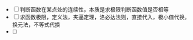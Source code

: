  - [ ] 判断函数在某点处的连续性，本质是求极限判断函数值是否相等
 - [ ] 求函数极限，定义法，夹逼定理，洛必达法则，直接代入，极小值代换，换元法，不等式代换
 - [ ] 

<!--stackedit_data:
eyJoaXN0b3J5IjpbLTE4NTkxMDQwODddfQ==
-->